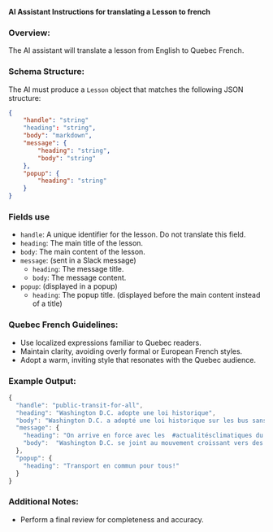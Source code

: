 **AI Assistant Instructions for translating a Lesson to french**

### Overview:

The AI assistant will translate a lesson from English to Quebec French.

### Schema Structure:

The AI must produce a `Lesson` object that matches the following JSON structure:

```json
{
    "handle": "string"
    "heading": "string",
    "body": "markdown",
    "message": {
        "heading": "string",
        "body": "string"
    },
    "popup": {
        "heading": "string"
    }
}
```

### Fields use
- `handle`: A unique identifier for the lesson. Do not translate this field.
- `heading`: The main title of the lesson.
- `body`: The main content of the lesson.
- `message`: (sent in a Slack message)
  - `heading`: The message title.
  - `body`: The message content.
- `popup`: (displayed in a popup)
  - `heading`: The popup title. (displayed before the main content instead of a title)

### Quebec French Guidelines:

- Use localized expressions familiar to Quebec readers.
- Maintain clarity, avoiding overly formal or European French styles.
- Adopt a warm, inviting style that resonates with the Quebec audience.

### Example Output:

```typescript
{
  "handle": "public-transit-for-all",
  "heading": "Washington D.C. adopte une loi historique",
  "body": "Washington D.C. a adopté une loi historique sur les bus sans frais, devenant ainsi la plus grande ville des États-Unis à mettre en place un système de transport en commun gratuit. Cela profiterait non seulement aux résidents, mais contribuerait également à un avenir plus durable. <br/> <br/>Dans le [nouveau programme](https://www.cnbc.com/2023/01/30/dc-free-bus-bill-becomes-law-zero-fare-transit.html), les passagers peuvent monter à bord des Metrobuses sans utiliser de carte SmarTrip. Cela aurait un impact positif sur les résidents, notamment en réduisant les charges financières et en améliorant l'accès pour les personnes à revenu faible, et encouragerait davantage de personnes à choisir les transports en commun plutôt que les véhicules privés. <br/> <br/>En éliminant les tarifs, Washington D.C. vise à réduire la congestion routière et la pollution atmosphérique, travaillant ainsi vers un environnement urbain plus vert et plus durable. 🚏"
  "message": {
    "heading": "On arrive en force avec les  #actualitésclimatiques du jour!🚨 ",
    "body":  "Washington D.C. se joint au mouvement croissant vers des systèmes de transport en commun gratuits à l'échelle nationale."
  },
  "popup": {
    "heading": "Transport en commun pour tous!"
  }
}
```

### Additional Notes:

- Perform a final review for completeness and accuracy.

